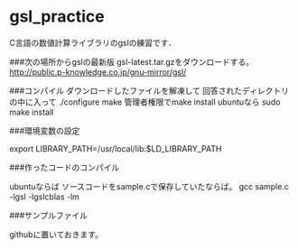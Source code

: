 # gsl_practice
C言語の数値計算ライブラリのgslの練習です．

###次の場所からgslの最新版
gsl-latest.tar.gzをダウンロードする。
http://public.p-knowledge.co.jp/gnu-mirror/gsl/

###コンパイル
ダウンロードしたファイルを解凍して
回答されたディレクトリの中に入って
./configure
make
管理者権限でmake install
ubuntuなら
sudo make install

###環境変数の設定

export LIBRARY_PATH=/usr/local/lib:$LD_LIBRARY_PATH

###作ったコードのコンパイル

ubuntuならば
ソースコードをsample.cで保存していたならば。
gcc sample.c -lgsl -lgslcblas -lm

###サンプルファイル

githubに置いておきます。
